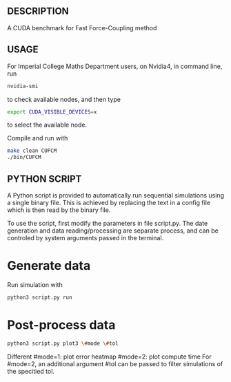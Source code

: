 ## DESCRIPTION

A CUDA benchmark for Fast Force-Coupling method

## USAGE
For Imperial College Maths Department users, on Nvidia4, in command line, run

```bash
nvidia-smi
```
to check available nodes, and then type

```bash
export CUDA_VISIBLE_DEVICES=x
```

to select the available node. 

Compile and run with

```bash
make clean CUFCM
./bin/CUFCM
```

## PYTHON SCRIPT
A Python script is provided to automatically run sequential simulations using a single binary file. This is achieved by replacing the text in a config file which is then read by the binary file.

To use the script, first modify the parameters in file script.py. The date generation and data reading/processing are separate process, and can be controled by system arguments passed in the terminal.

# Generate data
Run simulation with
```bash
python3 script.py run
```

# Post-process data
```bash
python3 script.py plot3 \#mode \#tol
```
Different
\#mode=1: plot error heatmap
\#mode=2: plot compute time
For \#mode=2, an additional argument \#tol can be passed to filter simulations of the specitied tol.